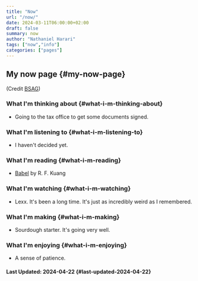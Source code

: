```yaml
---
title: "Now"
url: "/now/"
date: 2024-03-11T06:00:00+02:00
draft: false
summary: now
author: "Nathaniel Harari"
tags: ["now","info"]
categories: ["pages"]
---
```

## My now page {#my-now-page}

(Credit [BSAG](https://bsag.omg.lol/now))

### What I'm thinking about {#what-i-m-thinking-about}
- Going to the tax office to get some documents signed.

### What I'm listening to {#what-i-m-listening-to}
- I haven't decided yet.

### What I'm reading {#what-i-m-reading}
- [Babel](https://www.goodreads.com/en/book/show/57945316 "Babel on Goodreads") by R. F. Kuang

### What I'm watching {#what-i-m-watching}
- Lexx. It's been a long time. It's just as incredibly weird as I remembered.

### What I'm making {#what-i-m-making}
- Sourdough starter. It's going very well.

### What I'm enjoying {#what-i-m-enjoying}
- A sense of patience.


#### Last Updated: 2024-04-22 {#last-updated-2024-04-22}
